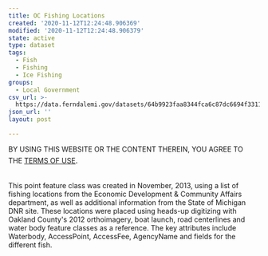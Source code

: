 ```yaml
---
title: OC Fishing Locations
created: '2020-11-12T12:24:48.906369'
modified: '2020-11-12T12:24:48.906379'
state: active
type: dataset
tags:
  - Fish
  - Fishing
  - Ice Fishing
groups:
  - Local Government
csv_url: >-
  https://data.ferndalemi.gov/datasets/64b9923faa8344fca6c87dc6694f3311_11.csv?outSR=%7B%22latestWkid%22%3A3857%2C%22wkid%22%3A102100%7D
json_url: ''
layout: post

---
```

BY USING THIS WEBSITE OR THE CONTENT THEREIN, YOU AGREE TO THE <u><a href='https://www.oakgov.com/open-data-terms'>TERMS OF USE</a></u><span style='font-family: &quot;Avenir Next W01&quot;, &quot;Avenir Next W00&quot;, &quot;Avenir Next&quot;, Avenir, &quot;Helvetica Neue&quot;, Helvetica, Arial, sans-serif; font-size: 17px;'>. </span><div><br /></div><div>This point feature class was created in November, 2013, using a list of fishing locations from the Economic Development &amp; Community Affairs department, as well as additional information from the State of Michigan DNR site. These locations were placed using heads-up digitizing with Oakland County's 2012 orthoimagery, boat launch, road centerlines and water body feature classes as a reference. The key attributes include Waterbody, AccessPoint, AccessFee, AgencyName and fields for the different fish.</div>

